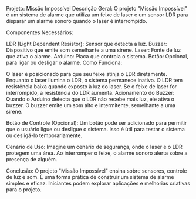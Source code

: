 Projeto: Missão Impossível
Descrição Geral:
O projeto "Missão Impossível" é um sistema de alarme que utiliza um feixe de laser e um sensor LDR para disparar um alarme sonoro quando o laser é interrompido.

Componentes Necessários:

LDR (Light Dependent Resistor): Sensor que detecta a luz.
Buzzer: Dispositivo que emite som semelhante a uma sirene.
Laser: Fonte de luz que ativa o alarme.
Arduino: Placa que controla o sistema.
Botão: Opcional, para ligar ou desligar o alarme.
Como Funciona:

O laser é posicionado para que seu feixe atinja o LDR diretamente.
Enquanto o laser ilumina o LDR, o sistema permanece inativo.
O LDR tem resistência baixa quando exposto à luz do laser.
Se o feixe de laser for interrompido, a resistência do LDR aumenta.
Acionamento do Buzzer:
Quando o Arduino detecta que o LDR não recebe mais luz, ele ativa o buzzer.
O buzzer emite um som alto e intermitente, semelhante a uma sirene.

Botão de Controle (Opcional):
Um botão pode ser adicionado para permitir que o usuário ligue ou desligue o sistema.
Isso é útil para testar o sistema ou desligá-lo temporariamente.

Cenário de Uso:
Imagine um cenário de segurança, onde o laser e o LDR protegem uma área.
Ao interromper o feixe, o alarme sonoro alerta sobre a presença de alguém.

Conclusão:
O projeto "Missão Impossível" ensina sobre sensores, controle de luz e som.
É uma forma prática de construir um sistema de alarme simples e eficaz.
Iniciantes podem explorar aplicações e melhorias criativas para o projeto.
